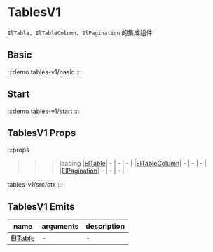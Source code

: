 # TablesV1

`ElTable`、`ElTableColumn`、`ElPagination` 的集成组件


## Basic

:::demo 
tables-v1/basic
:::

## Start

:::demo 
tables-v1/start
:::


## TablesV1 Props

:::props
>>>leading
|[ElTable](https://element-plus.org/zh-CN/component/table#table-属性)| - | - | - |
|[ElTableColumn](https://element-plus.org/zh-CN/component/table#tablecolumn-属性)| - | - | - |
|[ElPagination](https://element-plus.org/zh-CN/component/pagination#属性)| - | - | - |
>>>
tables-v1/src/ctx
:::


## TablesV1 Emits

|name|arguments|description|
|---|---|---|
| [ElTable](https://element-plus.org/zh-CN/component/table#table-事件) | - | - |
